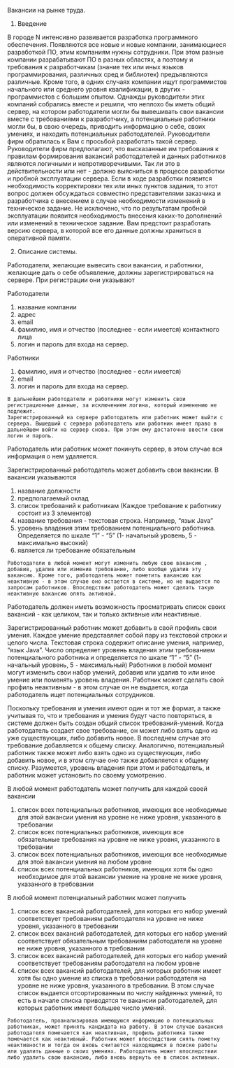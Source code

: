 Вакансии на рынке труда.
1. Введение

В городе N интенсивно развивается разработка программного обеспечения. Появляются все новые и новые компании, занимающиеся разработкой ПО, этим компаниям нужны сотрудники. При этом разные компании разрабатывают ПО в разных областях, а поэтому и требования к разработчикам (знание тех или иных языков программирования, различных сред и библиотек) предъявляются различные. Кроме того, в одних случаях компании ищут программистов начального или среднего уровня квалификации, в других - программистов с большим опытом.
Однажды руководители этих компаний собрались вместе и решили, что неплохо бы иметь общий сервер, на котором работодатели могли бы вывешивать свои вакансии вместе с требованиями к разработчику, а потенциальные работники могли бы, в свою очередь, приводить информацию о себе, своих умениях, и находить потенциальных работодателей.
Руководители фирм обратилась к Вам с просьбой разработать такой сервер. 
Руководители фирм предполагают, что высказанные им требования к правилам формирования вакансий работодателей и данных работников являются логичными и непротиворечивыми. Так ли это в действительности или нет - должно выясниться в процессе разработки и пробной эксплуатации сервера. Если в ходе разработки появится необходимость корректировки тех или иных пунктов задания, то этот вопрос должен обсуждаться совместно представителями заказчика и разработчика с внесением в случае необходимости изменений в техническое задание. Не исключено, что по результатам пробной эксплуатации появится необходимость внесения каких-то дополнений или изменений в техническое задание.
Вам предстоит разработать версию сервера, в которой все его данные  должны храниться в оперативной памяти. 

2. Описание системы.

Работодатели, желающие вывесить свои вакансии, и работники, желающие дать о себе объявление, должны зарегистрироваться на сервере. При регистрации они указывают

Работодатели

  1. название компании
  2. адрес
  3. email
  4. фамилию, имя и отчество (последнее - если имеется) контактного лица
  5. логин и пароль для входа на сервер.

Работники

  1. фамилию, имя и отчество (последнее - если имеется)
  2. email
  3. логин и пароль для входа на сервер.

	В дальнейшем работодатели и работники могут изменить свои регистрационные данные, за исключением логина, который изменению не подлежит.  
	Зарегистрированный на сервере работодатель или работник может выйти с сервера. Вышедший с сервера работодатель или работник имеет право в дальнейшем войти на сервер снова. При этом ему достаточно ввести свои логин и пароль. 
Работодатель или работник может покинуть сервер, в этом случае вся информация о нем удаляется.
	
  Зарегистрированный работодатель может добавить свои вакансии. В вакансии указываются
  1. название должности
  2. предполагаемый оклад
  3. список требований к работникам	(Каждое требование к работнику состоит из 3 элементов)
  4. название требования - текстовая строка. Например, “язык Java”
  5. уровень владения этим требованием потенциального работника. Определяется по шкале “1” - “5” (1- начальный уровень, 5 - максимально высокий)
  6. является ли требование обязательным
 
	Работодатели в любой момент могут изменить любую свою вакансию , добавив, удалив или изменив требование, либо вообще удалив эту вакансию. Кроме того, работодатель может пометить вакансию как неактивную - в этом случае оно остается в системе, но не выдается по запросам работников. Впоследствии работодатель может сделать такую неактивную вакансию опять активной.
	
  Работодатель должен иметь возможность просматривать список своих вакансий - как целиком, так и только активные или неактивные.
	
  Зарегистрированный работник может добавить в свой профиль свои умения. Каждое умение представляет собой пару из текстовой строки и целого числа. Текстовая строка содержит описание умения, например, “язык Java”. Число определяет уровень владения этим требованием потенциального работника и определяется по шкале “1” - “5” (1- начальный уровень, 5 - максимальный)	Работники в любой момент могут изменить свои набор умений, добавив или удалив то или иное умение или поменять уровень владения. Работник может сделать свой профиль неактивным - в этом случае он не выдается, когда работодатель ищет потенциальных сотрудников.
	
  Поскольку требования и умения имеют один и тот же формат, а также учитывая то, что и требования и умения будут часто повторяться, в системе должен быть создан общий список требований-умений. Когда работодатель создает свое требование, он может либо  взять одно из уже существующих, либо добавить новое. В последнем случае это требование добавляется к общему списку. Аналогично, потенциальный работник также может либо взять одно из существующих, либо добавить новое, и в этом случае оно также добавляется к общему списку. Разумеется, уровень владения при этом и работодатель, и работник может установить по своему усмотрению.

  В любой момент работодатель может получить	для каждой своей вакансии

  1. список всех потенциальных работников, имеющих все необходимые для этой вакансии умения на уровне не ниже уровня, указанного в требовании
  2. список всех потенциальных работников, имеющих все обязательные требования на уровне не ниже уровня, указанного в требовании 
  3. список всех потенциальных работников, имеющих все необходимые для этой вакансии умения на любом уровне 
  4. список всех потенциальных работников, имеющих хотя бы одно  необходимое для этой вакансии умение на уровне не ниже уровня, указанного в требовании

  В любой момент потенциальный работник может получить

  1. список всех вакансий работодателей, для которых его набор умений соответствует требованиям работодателя на уровне не ниже уровня, указанного в требовании
  2. список всех вакансий работодателей, для которых его набор умений соответствует обязательным требованиям работодателя на уровне не ниже уровня, указанного в требовании
  3. список всех вакансий работодателей, для которых его набор умений соответствует требованиям работодателя на любом уровне
  4. список всех вакансий работодателей, для которых работник имеет хотя бы одно умение из списка в требовании работодателя на уровне не ниже уровня, указанного в требовании. В этом случае список выдается отсортированным по числу найденных умений, то есть в начале списка приводятся те вакансии работодателей, для которых работник имеет большее число умений.
	
	Работодатель, проанализировав имеющуюся информацию о потенциальных работниках, может принять кандидата на работу. В этом случае вакансия работодателя помечается как неактивная, профиль работника также помечается как неактивный. Работник может впоследствии снять пометку неактивности и тогда он вновь считается находящимся в поиске работы или удалить данные о своих умениях. Работодатель может впоследствии либо удалить свою вакансию, либо вновь вернуть ее в список активных. 

